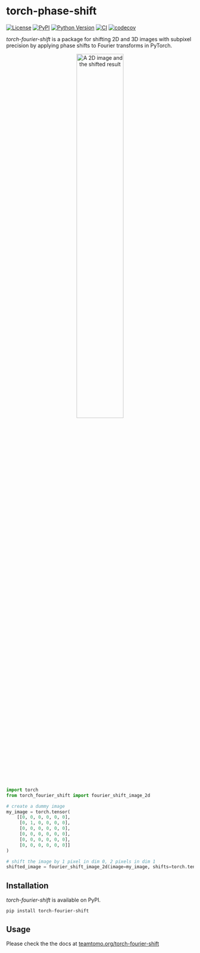 # torch-phase-shift

[![License](https://img.shields.io/pypi/l/torch-phase-shift.svg?color=green)](https://github.com/alisterburt/torch-phase-shift/raw/main/LICENSE)
[![PyPI](https://img.shields.io/pypi/v/torch-phase-shift.svg?color=green)](https://pypi.org/project/torch-phase-shift)
[![Python Version](https://img.shields.io/pypi/pyversions/torch-phase-shift.svg?color=green)](https://python.org)
[![CI](https://github.com/alisterburt/torch-phase-shift/actions/workflows/ci.yml/badge.svg)](https://github.com/alisterburt/torch-phase-shift/actions/workflows/ci.yml)
[![codecov](https://codecov.io/gh/alisterburt/torch-phase-shift/branch/main/graph/badge.svg)](https://codecov.io/gh/alisterburt/torch-phase-shift)

*torch-fourier-shift* is a package for shifting 2D and 3D images with subpixel precision 
by applying phase shifts to Fourier transforms in PyTorch.

<p align="center" width="100%">
  <img src="./docs/assets/shift_2d_image.png" alt="A 2D image and the shifted result" width="50%">
</p>

```python
import torch
from torch_fourier_shift import fourier_shift_image_2d

# create a dummy image
my_image = torch.tensor(
    [[0, 0, 0, 0, 0, 0],
     [0, 1, 0, 0, 0, 0],
     [0, 0, 0, 0, 0, 0],
     [0, 0, 0, 0, 0, 0],
     [0, 0, 0, 0, 0, 0],
     [0, 0, 0, 0, 0, 0]]
)

# shift the image by 1 pixel in dim 0, 2 pixels in dim 1
shifted_image = fourier_shift_image_2d(image=my_image, shifts=torch.tensor([1, 2]))
```

## Installation

*torch-fourier-shift* is available on PyPI.

```shell
pip install torch-fourier-shift
```

## Usage

Please check the the docs at [teamtomo.org/torch-fourier-shift](https://teamtomo.org/torch-fourier-shift/)



